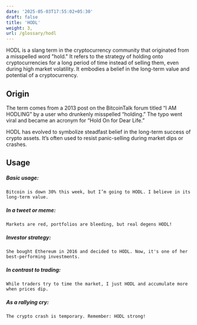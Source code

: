 ```yaml
---
date: '2025-05-03T17:55:02+05:30'
draft: false
title: 'HODL'
weight: 3,
url: /glossary/hodl
---
```


HODL is a slang term in the cryptocurrency community that originated from a misspelled word "hold." It refers to the strategy of holding onto cryptocurrencies for a long period of time instead of selling them, even during high market volatility. It embodies a belief in the long-term value and potential of a cryptocurrency.

## Origin
The term comes from a 2013 post on the BitcoinTalk forum titled “I AM HODLING” by a user who drunkenly misspelled “holding.” The typo went viral and became an acronym for “Hold On for Dear Life.”

HODL has evolved to symbolize steadfast belief in the long-term success of crypto assets. It’s often used to resist panic-selling during market dips or crashes.

## Usage

##### Basic usage:
`Bitcoin is down 30% this week, but I’m going to HODL. I believe in its long-term value.`

##### In a tweet or meme:
`Markets are red, portfolios are bleeding, but real degens HODL!`

##### Investor strategy:
`She bought Ethereum in 2016 and decided to HODL. Now, it's one of her best-performing investments.`

##### In contrast to trading:
`While traders try to time the market, I just HODL and accumulate more when prices dip.`

##### As a rallying cry:
`The crypto crash is temporary. Remember: HODL strong!`